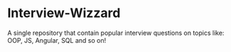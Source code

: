 # Interview-Wizzard
A single repository that contain popular interview questions on topics like: OOP, JS, Angular, SQL and so on! 
